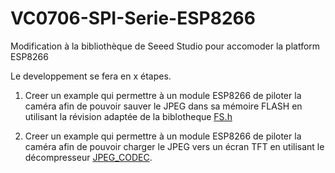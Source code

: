 # VC0706-SPI-Serie-ESP8266
Modification à la bibliothèque de Seeed Studio pour accomoder la platform ESP8266


Le developpement se fera en x étapes.
  
  1. Creer un example qui permettre à un module ESP8266 de piloter la caméra afin de 
  pouvoir sauver le JPEG dans sa mémoire FLASH en utilisant la révision adaptée de la 
  biblotheque [FS.h](https://github.com/esp8266/Arduino/blob/master/doc/filesystem.md)

  2. Creer un example qui permettre à un module ESP8266 de piloter la caméra afin de 
  pouvoir charger le JPEG vers un écran TFT en utilisant le décompresseur [JPEG_CODEC](https://github.com/fredericplante/JPEG_CODEC).
  
  
